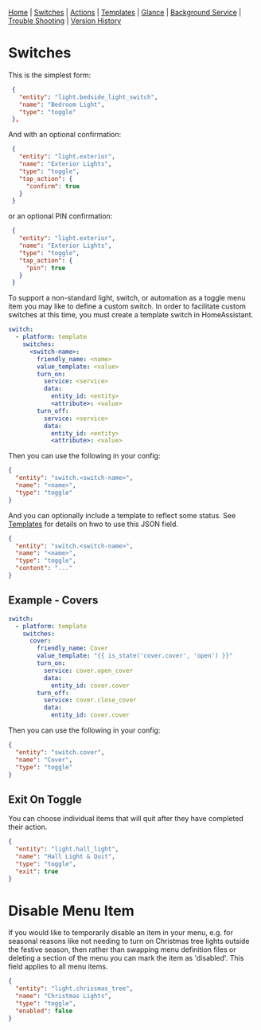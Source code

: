 [Home](../README.md) | [Switches](Switches.md) | [Actions](Actions.md) | [Templates](Templates.md) | [Glance](Glance.md) | [Background Service](../BackgroundService.md) | [Trouble Shooting](../TroubleShooting.md) | [Version History](../HISTORY.md)


# Switches

This is the simplest form:

```json
 {
   "entity": "light.bedside_light_switch",
   "name": "Bedroom Light",
   "type": "toggle"
 },
```

And with an optional confirmation:

```json
 {
   "entity": "light.exterior",
   "name": "Exterior Lights",
   "type": "toggle",
   "tap_action": {
     "confirm": true
   }
 }
```

or an optional PIN confirmation:

```json
 {
   "entity": "light.exterior",
   "name": "Exterior Lights",
   "type": "toggle",
   "tap_action": {
     "pin": true
   }
 }
```

To support a non-standard light, switch, or automation as a toggle menu item you may like to define a custom switch. In order to facilitate custom switches at this time, you must create a template switch in HomeAssistant.

```yaml
switch:
  - platform: template
    switches:
      <switch-name>:
        friendly_name: <name>
        value_template: <value>
        turn_on:
          service: <service>
          data:
            entity_id: <entity>
            <attribute>: <value>
        turn_off:
          service: <service>
          data:
            entity_id: <entity>
            <attribute>: <value>
```

Then you can use the following in your config:

```json
{
  "entity": "switch.<switch-name>",
  "name": "<name>",
  "type": "toggle"
}
```

And you can optionally include a template to reflect some status. See [Templates](Templates.md) for details on hwo to use this JSON field.

```json
{
  "entity": "switch.<switch-name>",
  "name": "<name>",
  "type": "toggle",
  "content": "..."
}
```

## Example - Covers

```yaml
switch:
  - platform: template
    switches:
      cover:
        friendly_name: Cover
        value_template: "{{ is_state('cover.cover', 'open') }}"
        turn_on:
          service: cover.open_cover
          data:
            entity_id: cover.cover
        turn_off:
          service: cover.close_cover
          data:
            entity_id: cover.cover
```

Then you can use the following in your config:

```json
{
  "entity": "switch.cover",
  "name": "Cover",
  "type": "toggle"
}
```

## Exit On Toggle

You can choose individual items that will quit after they have completed their action.

```json
{
  "entity": "light.hall_light",
  "name": "Hall Light & Quit",
  "type": "toggle",
  "exit": true
}
```

# Disable Menu Item

If you would like to temporarily disable an item in your menu, e.g. for seasonal reasons like not needing to turn on Christmas tree lights outside the festive season, then rather than swapping menu definition files or deleting a section of the menu you can mark the item as 'disabled'. This field applies to all menu items.

```json
{
  "entity": "light.chrissmas_tree",
  "name": "Christmas Lights",
  "type": "toggle",
  "enabled": false
}
```

